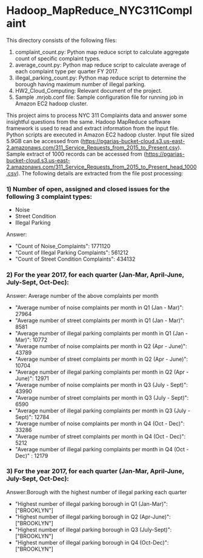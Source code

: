 # Hadoop_MapReduce_NYC311Complaint

This directory consists of the following files:

1) complaint_count.py: Python map reduce script to calculate aggregate count of specific complaint types.
2) average_count.py: Python map reduce script to calculate average of each complaint type per quarter FY 2017.
3) illegal_parking_count.py: Python map reduce script to determine the borough having maximum number of illegal parking.
4) HW2_Cloud_Computing: Relevant document of the project.
5) Sample .mrjob.conf file: Sample configuration file for running job in Amazon EC2 hadoop cluster.



This project aims to process NYC 311 Complaints data and answer some insightful questions from the same. Hadoop MapReduce software framework is used to read and extract information from the input file. Python scripts are executed in Amazon EC2 hadoop cluster. Input file sized 5.9GB can be accessed from (https://pgarias-bucket-cloud.s3.us-east-2.amazonaws.com/311_Service_Requests_from_2015_to_Present.csv). Sample extract of 1000 records can be accessed from (https://pgarias-bucket-cloud.s3.us-east-2.amazonaws.com/311_Service_Requests_from_2015_to_Present_head_1000.csv). The following details are extracted from the file post processing:

### 1) Number of open, assigned and closed issues for the following 3 complaint types: 
  - Noise
  - Street Condition
  - Illegal Parking
  
Answer: 	    

- "Count of Noise_Complaints":  			1771120
- "Count of Illegal Parking Complaints":		561212
- "Count of Street Condition Complaints":		434132
        
### 2) For the year 2017, for each quarter (Jan-Mar, April-June, July-Sept, Oct-Dec):

Answer: Average number of the above complaints per month 

- "Average number of noise complaints per month in Q1 (Jan - Mar)":	 		27964
- "Average number of street complaints per month in Q1 (Jan - Mar)":			8581
- "Average number of illegal parking complaints per month in Q1 (Jan - Mar)":		10772
- "Average number of noise complaints per month in Q2 (Apr - June)":			43789
- "Average number of street complaints per month in Q2 (Apr - June)":			10704
- "Average number of illegal parking complaints per month in Q2 (Apr - June)":		12971
- "Average number of noise complaints per month in Q3 (July - Sept)":			43990
- "Average number of street complaints per month in Q3 (July - Sept)":			6590
- "Average number of illegal parking complaints per month in Q3 (July - Sept)":		12784
- "Average number of noise complaints per month in Q4 (Oct - Dec)":			33286
- "Average number of street complaints per month in Q4 (Oct - Dec)":			5212
- "Average number of illegal parking complaints per month in Q4 (Oct - Dec)"	:	12179

### 3) For the year 2017, for each quarter (Jan-Mar, April-June, July-Sept, Oct-Dec):

Answer:Borough with the highest number of illegal parking each quarter
  
 
- "Highest number of illegal parking borough in Q1 (Jan-Mar)":		["BROOKLYN"]
- "Highest number of illegal parking borough in Q2 (Apr-June)":		["BROOKLYN"]
- "Highest number of illegal parking borough in Q3 (July-Sept)":	["BROOKLYN"]
- "Highest number of illegal parking borough in Q4 (Oct-Dec)":		["BROOKLYN"]

